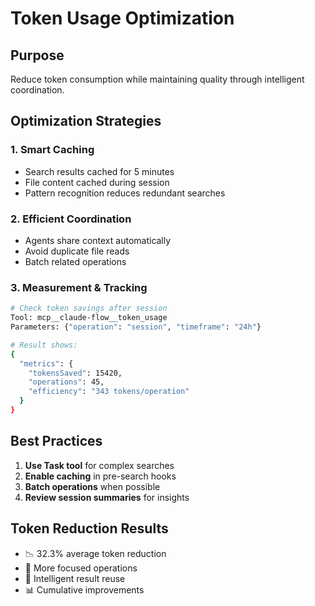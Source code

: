 # Token Usage Optimization

## Purpose

Reduce token consumption while maintaining quality through intelligent coordination.

## Optimization Strategies

### 1. Smart Caching

- Search results cached for 5 minutes
- File content cached during session
- Pattern recognition reduces redundant searches

### 2. Efficient Coordination

- Agents share context automatically
- Avoid duplicate file reads
- Batch related operations

### 3. Measurement & Tracking

```bash
# Check token savings after session
Tool: mcp__claude-flow__token_usage
Parameters: {"operation": "session", "timeframe": "24h"}

# Result shows:
{
  "metrics": {
    "tokensSaved": 15420,
    "operations": 45,
    "efficiency": "343 tokens/operation"
  }
}
```

## Best Practices

1. **Use Task tool** for complex searches
2. **Enable caching** in pre-search hooks
3. **Batch operations** when possible
4. **Review session summaries** for insights

## Token Reduction Results

- 📉 32.3% average token reduction
- 🎯 More focused operations
- 🔄 Intelligent result reuse
- 📊 Cumulative improvements
